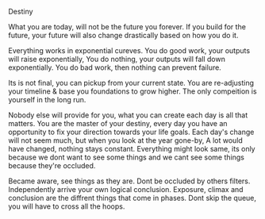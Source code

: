 Destiny

What you are today, will not be the future you forever.
If you build for the future, your future will also change drastically based on how you do it.

Everything works in exponential cureves. 
You do good work, your outputs will raise exponentially,
You do nothing, your outputs will fall down exponentially.
You do bad work, then nothing can prevent failure.

Its is not final, you can pickup from your current state. You are re-adjusting your timeline & base you foundations to grow higher. The only compeition is yourself in the long run. 

Nobody else will provide for you, what you can create each day is all that matters. You are the master of your destiny, every day you have an opportunity to fix your direction towards your life goals. Each day's change will not seem much, but when you look at the year gone-by, A lot would have changed, nothing stays constant.
Everything might look same, its only because we dont want to see some things and we cant see some things because they're occluded.

Became aware, see things as they are. Dont be occluded by others filters. Independently arrive your own logical conclusion. Exposure, climax and conclusion are the diffrent things that come in phases. Dont skip the queue, you will have to cross all the hoops.